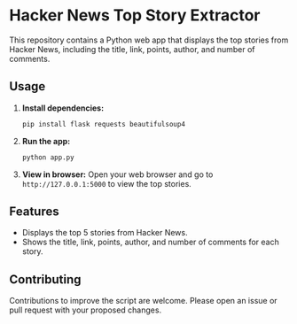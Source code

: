 # Hacker News Top Story Extractor

This repository contains a Python web app that displays the top stories from Hacker News, including the title, link, points, author, and number of comments.

## Usage

1. **Install dependencies:**
   ```bash
   pip install flask requests beautifulsoup4
   ```

2. **Run the app:**
   ```bash
   python app.py
   ```

3. **View in browser:**
   Open your web browser and go to `http://127.0.0.1:5000` to view the top stories.

## Features

- Displays the top 5 stories from Hacker News.
- Shows the title, link, points, author, and number of comments for each story.

## Contributing

Contributions to improve the script are welcome. Please open an issue or pull request with your proposed changes.
